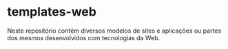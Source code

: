 # templates-web
Neste repositório contêm diversos modelos de sites e aplicações ou partes dos mesmos desenvolvidos com tecnologias da Web.
